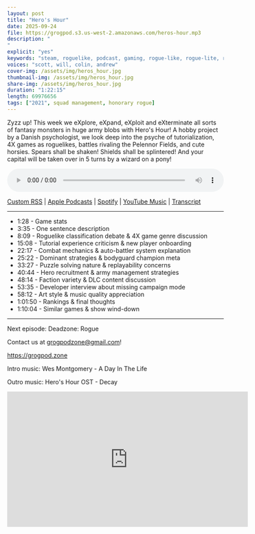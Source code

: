 ```yaml
---
layout: post
title: "Hero's Hour"
date: 2025-09-24
file: https://grogpod.s3.us-west-2.amazonaws.com/heros-hour.mp3
description: "
"
explicit: "yes" 
keywords: "steam, roguelike, podcast, gaming, rogue-like, rogue-lite, roguelite, hero's hour, 4x, heroes of might and magic"
voices: "scott, will, colin, andrew"
cover-img: /assets/img/heros_hour.jpg
thumbnail-img: /assets/img/heros_hour.jpg
share-img: /assets/img/heros_hour.jpg
duration: "1:22:15"
length: 69976656   
tags: ["2021", squad management, honorary rogue]
---
```


Zyzz up! This week we eXplore, eXpand, eXploit and eXterminate all sorts of fantasy monsters in huge army blobs with Hero's Hour! A hobby project by a Danish psychologist, we look deep into the psyche of tutorialization, 4X games as roguelikes, battles rivaling the Pelennor Fields, and cute horsies. Spears shall be shaken! Shields shall be splintered! And your capital will be taken over in 5 turns by a wizard on a pony! 

<div class="container">
  <audio controls style="width: 100%;">
    <source src="https://grogpod.s3.us-west-2.amazonaws.com/heros-hour.mp3">
  </audio>
</div>

[Custom RSS](https://grogpod.zone/feed.xml) | [Apple Podcasts](https://podcasts.apple.com/us/podcast/heros-hour/id1650474911?i=1000728163570) | [Spotify](https://open.spotify.com/episode/4bLfjBGYT0Jx3ly1azBVLg) | [YouTube Music](https://music.youtube.com/playlist?list=PL-ShOmyMvd4jYFChE6tgj0JYG8RKK4xe0) | [Transcript](https://github.com/ScottBurger/going_rogue_podcast/blob/master/docs/transcripts/heros_hour.txt)

---
* 1:28 - Game stats
* 3:35 - One sentence description
* 8:09 - Roguelike classification debate & 4X game genre discussion
* 15:08 - Tutorial experience criticism & new player onboarding
* 22:17 - Combat mechanics & auto-battler system explanation
* 25:22 - Dominant strategies & bodyguard champion meta
* 33:27 - Puzzle solving nature & replayability concerns
* 40:44 - Hero recruitment & army management strategies
* 48:14 - Faction variety & DLC content discussion
* 53:35 - Developer interview about missing campaign mode
* 58:12 - Art style & music quality appreciation
* 1:01:50 - Rankings & final thoughts
* 1:10:04 - Similar games & show wind-down
  
---

Next episode: Deadzone: Rogue

Contact us at grogpodzone@gmail.com!

https://grogpod.zone

Intro music: Wes Montgomery - A Day In The Life

Outro music: Hero's Hour OST - Decay


<div class="embed-responsive embed-responsive-16by9">
<iframe width="560" height="315" src="https://www.youtube.com/embed/-_-Pp7BAP1s" title="YouTube video player" frameborder="0" allow="accelerometer; autoplay; clipboard-write; encrypted-media; gyroscope; picture-in-picture" allowfullscreen></iframe>
</div>
